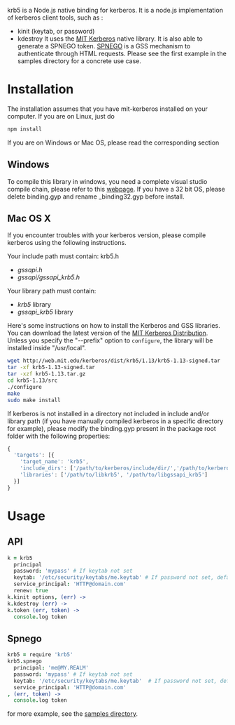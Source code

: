 krb5 is a Node.js native binding for kerberos. It is a node.js implementation of kerberos client tools, such as :
- kinit (keytab, or password)
- kdestroy
It uses the [MIT Kerberos] native library.
It is also able to generate a SPNEGO token. [SPNEGO] is a GSS mechanism to authenticate through HTML requests.
Please see the first example in the samples directory for a concrete use case.

# Installation

The installation assumes that you have mit-kerberos installed on your computer. If you are on Linux, just do
```bash
npm install
```
If you are on Windows or Mac OS, please read the corresponding section

## Windows

To compile this library in windows, you need a complete visual studio compile chain, please refer to this [webpage][visual studio].
If you have a 32 bit OS, please delete binding.gyp and rename _binding32.gyp before install.

## Mac OS X

If you encounter troubles with your kerberos version, please compile kerberos using the following instructions.

Your include path must contain:
krb5.h
*   *gssapi.h*
*   *gssapi/gssapi_krb5.h*

Your library path must contain:
*   *krb5* library
*   *gssapi_krb5* library

Here's some instructions on how to install the Kerberos and GSS libraries. You
can download the latest version of the [MIT Kerberos Distribution][MIT Kerberos Dist].
Unless you specify the "--prefix" option to `configure`, the library will be
installed inside "/usr/local".

```bash
wget http://web.mit.edu/kerberos/dist/krb5/1.13/krb5-1.13-signed.tar
tar -xf krb5-1.13-signed.tar
tar -xzf krb5-1.13.tar.gz
cd krb5-1.13/src
./configure
make
sudo make install
```

If kerberos is not installed in a directory not included in include and/or library path (if you have manually
compiled kerberos in a specific directory for example), please modify the
binding.gyp present in the package root folder with the following properties:

```js
{
  'targets': [{
    'target_name': 'krb5',
    'include_dirs': ['/path/to/kerberos/include/dir/','/path/to/kerberos_gssapi/include/dir/'],
    'libraries': ['/path/to/libkrb5', '/path/to/libgssapi_krb5']
  }]
}
```

# Usage

## API

```coffeescript
k = krb5
  principal
  password: 'mypass' # If keytab not set
  keytab: '/etc/security/keytabs/me.keytab' # If password not set, default keytab if not defined
  service_principal: 'HTTP@domain.com'
  renew: true
k.kinit options, (err) ->
k.kdestroy (err) ->
k.token (err, token) ->
  console.log token
```

## Spnego

```coffeescript
krb5 = require 'krb5'
krb5.spnego
  principal: 'me@MY.REALM'
  password: 'mypass' # If keytab not set
  keytab: '/etc/security/keytabs/me.keytab'  # If password not set, default keytab if not defined
  service_principal: 'HTTP@domain.com'
, (err, token) ->
  console.log token
```

for more example, see the [samples directory][samples].

[MIT Kerberos]: http://web.mit.edu/kerberos/
[SPNEGO]: http://en.wikipedia.org/wiki/SPNEGO
[MIT Kerberos Dist]: http://web.mit.edu/kerberos/dist/
[visual studio]:https://github.com/TooTallNate/node-gyp/wiki/Visual-Studio-2010-Setup
[samples]: https://github.com/adaltas/node-krb5/tree/master/samples

